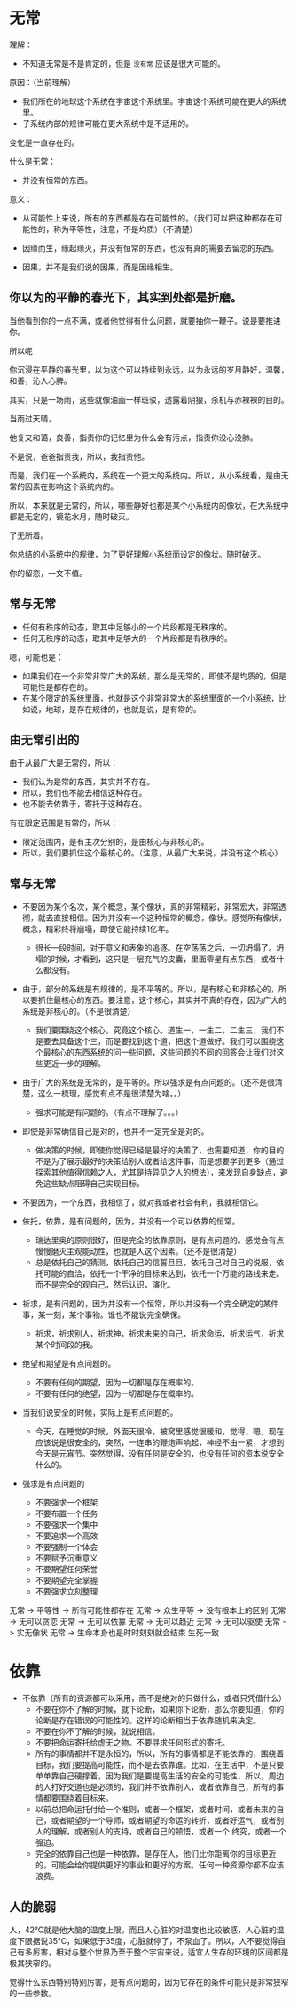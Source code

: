 # 无常

理解：

- 不知道无常是不是肯定的，但是 `没有常` 应该是很大可能的。

原因：（当前理解）

- 我们所在的地球这个系统在宇宙这个系统里。宇宙这个系统可能在更大的系统里。
- 子系统内部的规律可能在更大系统中是不适用的。


变化是一直存在的。

什么是无常：

- 并没有恒常的东西。

意义：

- 从可能性上来说，所有的东西都是存在可能性的。（我们可以把这种都存在可能性的，称为平等性，注意，不是均质）（不清楚）





- 因缘而生，缘起缘灭，并没有恒常的东西，也没有真的需要去留恋的东西。
- 因果，并不是我们说的因果，而是因缘相生。



## 你以为的平静的春光下，其实到处都是折磨。

当他看到你的一点不满，或者他觉得有什么问题，就要抽你一鞭子。说是要推进你。

所以呢

你沉浸在平静的春光里，以为这个可以持续到永远，以为永远的岁月静好，温馨，和善，沁人心脾。

其实，只是一场雨，这些就像油画一样斑驳，透露着阴狠，杀机与赤裸裸的目的。

当雨过天晴，

他复又和蔼，良善，指责你的记忆里为什么会有污点，指责你没心没肺。


不是说，爸爸指责我，所以，我指责他。

而是，我们在一个系统内，系统在一个更大的系统内。所以，从小系统看，是由无常的因素在影响这个系统内的。

所以，本来就是无常的，所以，哪些静好也都是某个小系统内的像状，在大系统中都是无定的，镜花水月，随时破灭。

了无所着。


你总结的小系统中的规律，为了更好理解小系统而设定的像状。随时破灭。

你的留恋，一文不值。


## 常与无常


- 任何有秩序的动态，取其中足够小的一个片段都是无秩序的。
- 任何无秩序的动态，取其中足够大的一个片段都是有秩序的。

嗯，可能也是：

- 如果我们在一个非常非常广大的系统，那么是无常的，即使不是均质的，但是可能性是都存在的。
- 在某个限定的系统里面，也就是这个非常非常大的系统里面的一个小系统，比如说，地球，是存在规律的，也就是说，是有常的。


## 由无常引出的

由于从最广大是无常的，所以：

- 我们认为是常的东西，其实并不存在。
- 所以，我们也不能去相信这种存在。
- 也不能去依靠于，寄托于这种存在。

有在限定范围是有常的，所以：

- 限定范围内，是有主次分别的，是由核心与非核心的。
- 所以，我们要抓住这个最核心的。（注意，从最广大来说，并没有这个核心）









## 常与无常

- 不要因为某个名次，某个概念，某个像状，真的非常精彩，非常宏大，非常透彻，就去直接相信。因为并没有一个这种恒常的概念，像状。感觉所有像状，概念，精彩终将崩塌，即使它能持续1亿年。
  - 很长一段时间，对于意义和表象的追逐。在空荡荡之后，一切坍塌了。坍塌的时候，才看到，这只是一层充气的皮囊，里面零星有点东西，或者什么都没有。
- 由于，部分的系统是有规律的，是不平等的。所以，是有核心和非核心的，所以要抓住最核心的东西。要注意，这个核心，其实并不真的存在，因为广大的系统是非核心的。（不是很清楚）
  - 我们要围绕这个核心，究竟这个核心。道生一，一生二，二生三，我们不是要去具备这个三，而是要找到这个道，把这个道做好。我们可以围绕这个最核心的东西系统的问一些问题，这些问题的不同的回答会让我们对这些更近一步的理解。
- 由于广大的系统是无常的，是平等的。所以强求是有点问题的。（还不是很清楚，这么一梳理，感觉有点不是很清楚为啥。。）
  - 强求可能是有问题的。（有点不理解了。。。）
- 即使是非常确信自己是对的，也并不一定完全是对的。
  - 做决策的时候，即使你觉得已经是最好的决策了，也需要知道，你的目的不是为了展示最好的决策给别人或者给这件事，而是想要学到更多（通过探索其他值得信赖之人，尤其是持异见之人的想法），来发现自身缺点，避免这些缺点阻碍自己实现目标。
- 不要因为，一个东西，我相信了，就对我或者社会有利，我就相信它。
- 依托，依靠，是有问题的，因为，并没有一个可以依靠的恒常。
  - 瑞达里奥的原则很好，但是完全的依靠原则，是有点问题的。感觉会有点慢慢磨灭主观能动性，也就是人这个因素。（还不是很清楚）
  - 总是依托自己的猜测，依托自己的信誓旦旦，依托自己对自己的说服，依托可能的自洽，依托一个干净的目标来达到，依托一个万能的路线来走。而不是完全的观自己，然后认识，演化。
- 祈求，是有问题的，因为并没有一个恒常，所以并没有一个完全确定的某件事，某一刻，某个事物。谁也不能说完全确保。
  - 祈求，祈求别人，祈求神，祈求未来的自己，祈求命运，祈求运气，祈求某个时间段的我。
- 绝望和期望是有点问题的。
  - 不要有任何的期望，因为一切都是存在概率的。
  - 不要有任何的绝望，因为一切都是存在概率的。
- 当我们说安全的时候，实际上是有点问题的。
  - 今天，在睡觉的时候，外面天很冷，被窝里感觉很暖和，觉得，嗯，现在应该说是很安全的，突然，一连串的鞭炮声响起，神经不由一紧，才想到今天是元宵节。突然觉得，没有任何是安全的，也没有任何的资本说安全什么的。


- 强求是有点问题的
  - 不要强求一个框架
  - 不要布置一个任务
  - 不要强求一个集中
  - 不要追求一个高效
  - 不要强制一个体会
  - 不要赋予沉重意义
  - 不要期望任何荣誉
  - 不要期望完全掌握
  - 不要强求立刻整理






无常 -> 平等性 -> 所有可能性都存在
无常 -> 众生平等 -> 没有根本上的区别
无常 -> 无可以贪恋
无常 -> 无可以依靠
无常 -> 无可以趋近
无常 -> 无可以驱使
无常 -> 实无像状
无常 -> 生命本身也是时时刻刻就会结束 生死一致






# **依靠**


- 不依靠（所有的资源都可以采用，而不是绝对的只做什么，或者只凭借什么）
  - 不要在你不了解的时候，就下论断，如果你下论断，那么你要知道，你的论断是存在错误的可能性的。这样的论断相当于依靠随机来决定。
  - 不要在你不了解的时候，就说相信。
  - 不要把命运寄托给虚无之物。不要寻求任何形式的寄托。
  - 所有的事情都并不是永恒的，所以，所有的事情都是不能依靠的，围绕着目标，我们要提高可能性，而不是去依靠谁。比如，在生活中，不是只要单单靠自己硬撑着，因为我们是要提高生活的安全的可能性，所以，周边的人打好交道也是必须的，我们并不依靠别人，或者依靠自己，所有的事情都要围绕着目标来。
  - 以前总把命运托付给一个准则，或者一个框架，或者时间，或者未来的自己，或者期望的一个导师，或者期望的命运的转折，或者好运气，或者别人的理解，或者别人的支持，或者自己的顿悟，或者一个 终究，或者一个强迫。
  - 完全的依靠自己也是一种依靠，是存在人，他们比你距离你的目标更近的，可能会给你提供更好的事业和更好的方案。任何一种资源你都不应该浪费。



## 人的脆弱


人，42℃就是他大脑的温度上限。而且人心脏的对温度也比较敏感，人心脏的温度下限据说35℃，如果低于35度，心脏就停了，不泵血了。所以，人不要觉得自己有多厉害，相对与整个世界乃至于整个宇宙来说，适宜人生存的环境的区间都是极其狭窄的。

觉得什么东西特别特别厉害，是有点问题的，因为它存在的条件可能只是非常狭窄的一些参数。

